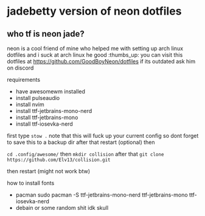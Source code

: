# jadebetty version of neon dotfiles 


## who tf is neon jade?

neon is a cool friend of mine who helped me with setting up arch linux dotfiles
and i suck at arch linux
he good :thumbs_up:
you can visit this dotfiles at https://github.com/GoodBoyNeon/dotfiles
if its outdated
ask him on discord


requirements
- have awesomewm installed
- install pulseaudio
- install nvim
- install ttf-jetbrains-mono-nerd
- install ttf-jetbrains-mono
- install ttf-iosevka-nerd

first
type `stow .`
note that this will fuck up your current config so dont forget to save this to a backup dir
after that
restart (optional)
then

`cd .config/awesome/`
then
`mkdir collision`
after that
`git clone https://github.com/Elv13/collision.git`

then restart
(might not work btw)

how to install fonts
- pacman 
	sudo pacman -S ttf-jetbrains-mono-nerd ttf-jetbrains-mono ttf-iosevka-nerd
- debain or some random shit
	idk skull

